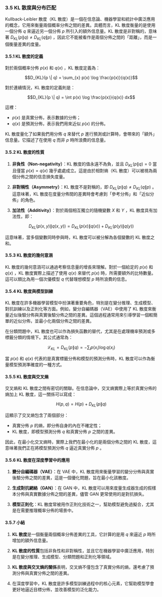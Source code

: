 ### **3.5 KL 散度與分布匹配**

Kullback-Leibler 散度（KL 散度）是一個在信息論、機器學習和統計中廣泛應用的概念，它用來衡量兩個概率分佈之間的差異。具體而言，KL 散度衡量的是使用一個分佈  $`q`$  來逼近另一個分佈  $`p`$  所引入的額外信息量。KL 散度是非對稱的，意味著  $`D_{KL}(p \| q) \neq D_{KL}(q \| p)`$ ，因此它不能被看作是兩個分佈之間的「距離」，而是一個衡量差異的度量。

#### **3.5.1 KL 散度的定義**

對於兩個概率分佈  $`p(x)`$  和  $`q(x)`$ ，KL 散度定義為：


```math
D_{KL}(p \| q) = \sum_{x} p(x) \log \frac{p(x)}{q(x)}
```


對於連續情況，KL 散度的定義則是：


```math
D_{KL}(p \| q) = \int p(x) \log \frac{p(x)}{q(x)} dx
```


這裡：
-  $`p(x)`$  是真實分佈，表示數據的分佈；
-  $`q(x)`$  是預測分佈，表示我們用來近似  $`p(x)`$  的分佈。

KL 散度量化了如果我們用分佈  $`q`$  來替代  $`p`$  進行預測或計算時，會帶來的「額外」信息量。它描述了在使用  $`q`$  而非  $`p`$  時所浪費的信息量。

#### **3.5.2 KL 散度的性質**

1. **非負性（Non-negativity）**：KL 散度的值永遠不為負，並且  $`D_{KL}(p \| q) = 0`$  當且僅當  $`p(x) = q(x)`$  幾乎處處成立。這是由於相對熵（KL 散度）可以被視為兩個分佈之間的信息損失度量。
   
2. **非對稱性（Asymmetry）**：KL 散度不是對稱的，即  $`D_{KL}(p \| q) \neq D_{KL}(q \| p)`$ 。這意味著，KL 散度在度量分佈間的差異時會考慮到「參考分佈」和「近似分佈」的角色。

3. **加法性（Additivity）**：對於兩個相互獨立的隨機變數  $`X`$  和  $`Y`$ ，KL 散度具有加法性，即：
   
```math
D_{KL}(p(x, y) \| q(x, y)) = D_{KL}(p(x) \| q(x)) + D_{KL}(p(y) \| q(y))
```

   這意味著，當多個變數同時參與時，KL 散度可以被分解為各個變數的 KL 散度之和。

#### **3.5.3 KL 散度的幾何意涵**

KL 散度的幾何意涵可以通過考察信息量的增長來理解。對於一個給定的  $`p(x)`$  和  $`q(x)`$ ，KL 散度實際上描述了使用  $`q(x)`$  來替代  $`p(x)`$  時，所需要額外的比特數量。這可以類比為用一個次優模型  $`q`$  代替理想模型  $`p`$  時所浪費的信息。

#### **3.5.4 KL 散度與模型訓練**

KL 散度在許多機器學習模型中扮演著重要角色，特別是在變分推理、生成模型、對抗訓練以及正則化等方面。例如，變分自編碼器（VAE）中使用了 KL 散度來衡量近似後驗分佈與真實後驗分佈之間的差異。這個過程通常用來引導學習一個較簡單的近似分佈，並最小化兩個分佈之間的差異。

在分類問題中，KL 散度也可以作為損失函數的替代，尤其是在處理機率預測或多標籤分類的情境下。其公式通常為：


```math
\mathcal{L}_{KL} = D_{KL}(p \| q) = - \sum_{i} p(x_i) \log q(x_i)
```


當  $`p(x)`$  和  $`q(x)`$  代表的是真實標籤分佈和模型的預測分佈時，KL 散度可以作為衡量模型預測準確度的一種方式。

#### **3.5.5 KL 散度與交叉熵**

交叉熵和 KL 散度之間有密切的關聯。在信息論中，交叉熵實際上等於真實分佈的熵加上 KL 散度，這一關係可以寫成：


```math
H(p, q) = H(p) + D_{KL}(p \| q)
```


這顯示了交叉熵包含了兩個部分：
- 真實分佈  $`p`$  的熵，即分佈自身的內在不確定性；
- KL 散度，即模型預測分佈  $`q`$  和真實分佈  $`p`$  之間的差異。

因此，在最小化交叉熵時，實際上我們在最小化的是兩個分佈之間的 KL 散度，這意味著我們正在將模型預測分佈  $`q`$  逼近真實分佈  $`p`$ 。

#### **3.5.6 KL 散度在深度學習中的應用**

1. **變分自編碼器（VAE）**：在 VAE 中，KL 散度用來衡量學習的變分分佈與真實後驗分佈之間的差異，這是一個優化問題，旨在最小化該散度。
   
2. **生成對抗網絡（GAN）**：在 GAN 中，KL 散度可以用來度量生成器生成的假樣本分佈與真實數據分佈之間的差異，儘管 GAN 更常使用的是對抗損失。

3. **模型正則化**：KL 散度常被用作正則化技術之一，幫助模型避免過擬合，尤其是在需要推理概率分佈的場景中。

#### **3.5.7 小結**

1. **KL 散度**是一個衡量兩個概率分佈差異的工具，它計算的是用  $`q`$  來逼近  $`p`$  時所增加的額外信息量。
   
2. **KL 散度的性質**包括非負性和非對稱性，並且它在機器學習中廣泛應用，特別是在變分推理、生成模型、分類問題和正則化等領域。

3. **KL 散度與交叉熵的關係**表明，交叉熵不僅包含了真實分佈的熵，還考慮了預測分佈與真實分佈之間的差異。

4. 在深度學習中，KL 散度是許多模型訓練過程中的核心元素，它幫助模型學會更好地逼近目標分佈，並改善模型的泛化能力。